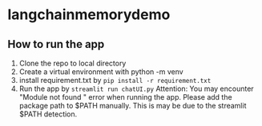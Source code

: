 # langchainmemorydemo
## How to run the app
1. Clone the repo to local directory
2. Create a virtual environment with python -m venv <your virtual environment name>
3. install requirement.txt by `pip install -r requirement.txt`
4. Run the app by `streamlit run chatUI.py`
Attention: You may encounter "Module not found " error when running the app. Please add the package path to $PATH manually. This is may be due to the streamlit $PATH detection.

